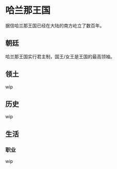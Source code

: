 # 哈兰那王国

据信哈兰那王国已经在大陆的南方屹立了数百年。

## 朝廷

哈兰那王国实行君主制，国王/女王是王国的最高领袖。

## 领土

wip

## 历史

wip

## 生活

### 职业

wip

